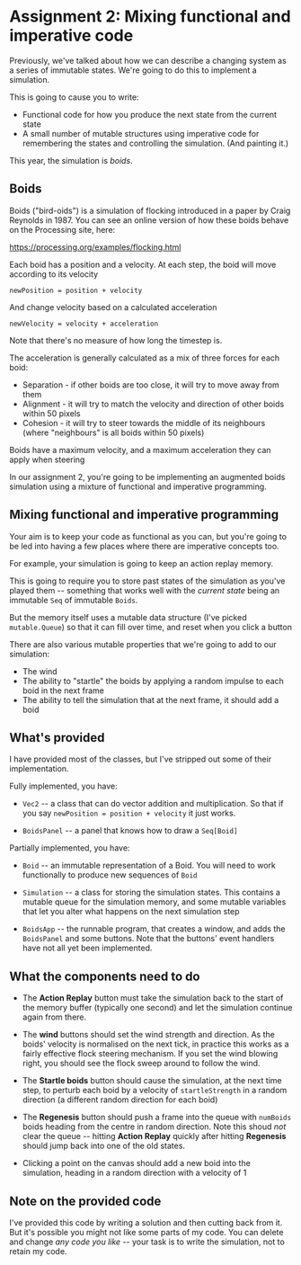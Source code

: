 # Assignment 2: Mixing functional and imperative code

Previously, we've talked about how we can describe a changing system
as a series of immutable states. We're going to do this to implement
a simulation.

This is going to cause you to write:

* Functional code for how you produce the next state from the current 
  state
* A small number of mutable structures using imperative code for remembering the states 
  and controlling the simulation. (And painting it.)

This year, the simulation is *boids*.

## Boids

Boids ("bird-oids") is a simulation of flocking introduced in a paper by
Craig Reynolds in 1987. You can see an online version of how these boids
behave on the Processing site, here:

https://processing.org/examples/flocking.html

Each boid has a position and a velocity. At each step, the boid will 
move according to its velocity

    newPosition = position + velocity

And change velocity based on a calculated acceleration

    newVelocity = velocity + acceleration
    
Note that there's no measure of how long the timestep is. 

The acceleration is generally calculated as a mix of three forces for each
boid:

* Separation - if other boids are too close, it will try to move away from them
* Alignment - it will try to match the velocity and direction of other boids within 50 pixels
* Cohesion - it will try to steer towards the middle of its neighbours (where "neighbours" is all boids within 50 pixels)

Boids have a maximum velocity, and a maximum acceleration they can apply when steering

In our assignment 2, you're going to be implementing an augmented boids
simulation using a mixture of functional and imperative programming.

## Mixing functional and imperative programming

Your aim is to keep your code as functional as you can, but you're going
to be led into having a few places where there are imperative concepts too.

For example, your simulation is going to keep an action replay memory.

This is going to require you to store past states of the simulation as 
you've played them -- something that works well with the *current state*
being an immutable `Seq` of immutable `Boids`. 

But the memory itself uses a mutable data structure
(I've picked `mutable.Queue`) so that it can fill over time, and reset
when you click a button

There are also various mutable properties that we're going to add to our
simulation:

* The wind
* The ability to "startle" the boids by applying a random impulse to
  each boid in the next frame
* The ability to tell the simulation that at the next frame, it should
  add a boid

## What's provided

I have provided most of the classes, but I've stripped out some of their
implementation.

Fully implemented, you have:

* `Vec2` -- a class that can do vector addition and multiplication. So
   that if you say `newPosition = position + velocity` it just works.
  
* `BoidsPanel` -- a panel that knows how to draw a `Seq[Boid]`

  
Partially implemented, you have: 
   
* `Boid` -- an immutable representation of a Boid. You will need to
   work functionally to produce new sequences of `Boid`
   
* `Simulation` -- a class for storing the simulation states. This
   contains a mutable queue for the simulation memory, and some 
   mutable variables that let you alter what happens on the next 
   simulation step

* `BoidsApp` -- the runnable program, that creates a window, and adds the
  `BoidsPanel` and some buttons. Note that the buttons' event handlers 
  have not all yet been implemented.
  
## What the components need to do

* The **Action Replay** button must take the simulation back to the start of 
  the memory buffer (typically one second) and let the simulation continue 
  again from there.
  
* The **wind** buttons should set the wind strength and direction. As the
  boids' velocity is normalised on the next tick, in practice this works as a
  fairly effective flock steering mechanism. If you set the wind blowing right, 
  you should see the flock sweep around to follow the wind.
  
* The **Startle boids** button should cause the simulation, at the next time
  step, to perturb each boid by a velocity of `startleStrength` in a random 
  direction (a different random direction for each boid)
  
* The **Regenesis** button should push a frame into the queue with `numBoids` boids heading from the
  centre in random direction. Note this shoud *not* clear the queue -- hitting
  **Action Replay** quickly after hitting **Regenesis** should jump back
  into one of the old states. 

* Clicking a point on the canvas should add a new boid into the simulation, 
  heading in a random direction with a velocity of 1

## Note on the provided code

I've provided this code by writing a solution and then cutting back from it.
But it's possible you might not like some parts of my code. You can delete
and change *any code you like* -- your task is to write the simulation, not
to retain my code.

